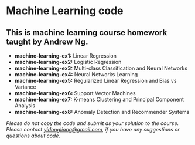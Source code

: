 # Machine Learning code
## This is machine learning course homework taught by Andrew Ng. 

- **machine-learning-ex1:** Linear Regression
- **machine-learning-ex2:** Logistic Regression  
- **machine-learning-ex3:** Multi-class Classification and Neural Networks 
- **machine-learning-ex4:** Neural Networks Learning
- **machine-learning-ex5:** Regularized Linear Regression and Bias vs Variance 
- **machine-learning-ex6:** Support Vector Machines
- **machine-learning-ex7:** K-means Clustering and Principal Component Analysis
- **machine-learning-ex8:** Anomaly Detection and Recommender Systems

*Please do not copy the code and submit as your solution to the course. Please contact yidongliang@gmail.com, if you have any suggestions or questions about code.*
